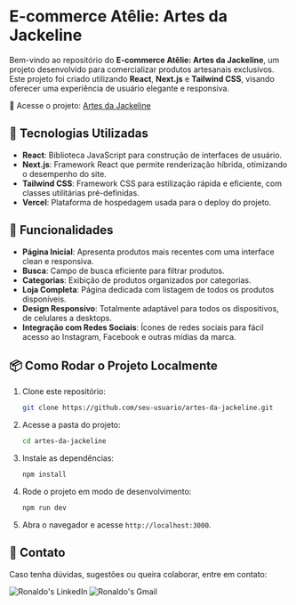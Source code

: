 # E-commerce Atêlie: Artes da Jackeline

Bem-vindo ao repositório do **E-commerce Atêlie: Artes da Jackeline**, um projeto desenvolvido para comercializar produtos artesanais exclusivos. Este projeto foi criado utilizando **React**, **Next.js** e **Tailwind CSS**, visando oferecer uma experiência de usuário elegante e responsiva.

🔗 Acesse o projeto: [Artes da Jackeline](https://artesdajackeline.vercel.app/)

## 🚀 Tecnologias Utilizadas
- **React**: Biblioteca JavaScript para construção de interfaces de usuário.
- **Next.js**: Framework React que permite renderização híbrida, otimizando o desempenho do site.
- **Tailwind CSS**: Framework CSS para estilização rápida e eficiente, com classes utilitárias pré-definidas.
- **Vercel**: Plataforma de hospedagem usada para o deploy do projeto.

## 📑 Funcionalidades
- **Página Inicial**: Apresenta produtos mais recentes com uma interface clean e responsiva.
- **Busca**: Campo de busca eficiente para filtrar produtos.
- **Categorias**: Exibição de produtos organizados por categorias.
- **Loja Completa**: Página dedicada com listagem de todos os produtos disponíveis.
- **Design Responsivo**: Totalmente adaptável para todos os dispositivos, de celulares a desktops.
- **Integração com Redes Sociais**: Ícones de redes sociais para fácil acesso ao Instagram, Facebook e outras mídias da marca.

## 📦 Como Rodar o Projeto Localmente
1. Clone este repositório:
   ```bash
   git clone https://github.com/seu-usuario/artes-da-jackeline.git
   ```
2. Acesse a pasta do projeto:
   ```bash
   cd artes-da-jackeline
   ```
3. Instale as dependências:
   ```bash
   npm install
   ```
4. Rode o projeto em modo de desenvolvimento:
   ```bash
   npm run dev
   ```
5. Abra o navegador e acesse `http://localhost:3000`.

## 📧 Contato
Caso tenha dúvidas, sugestões ou queira colaborar, entre em contato:

<p align="left">
<a href="https://www.linkedin.com/in/ronaldo-zica/">
<img align="left" alt="Ronaldo's LinkedIn" src="https://img.shields.io/badge/linkedin-%230077B5.svg?&style=for-the-badge&logo=linkedin&logoColor=white" />
</a>
<a href="mailto:ronaldomendoncazica@gmail.com">
<img align="left" alt="Ronaldo's Gmail" src="https://img.shields.io/badge/gmail-%23D14836.svg?&style=for-the-badge&logo=gmail&logoColor=white" />
</a>
</p>
